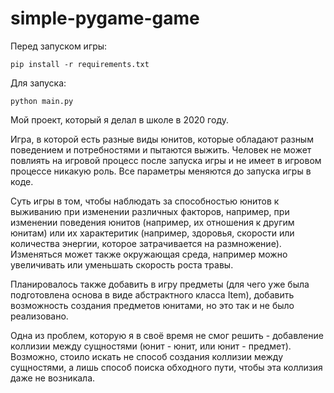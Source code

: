 # simple-pygame-game

Перед запуском игры:

    pip install -r requirements.txt
    
Для запуска:

    python main.py

Мой проект, который я делал в школе в 2020 году.

Игра, в которой есть разные виды юнитов, которые обладают разным поведением и потребностями и пытаются выжить. Человек не может повлиять на игровой процесс после запуска игры и не имеет в игровом процессе никакую роль. Все параметры меняются до запуска игры в коде.

Суть игры в том, чтобы наблюдать за способностью юнитов к выживанию при изменении различных факторов, например, при изменении поведения юнитов (например, их отношения к другим юнитам) или их характеритик (например, здоровья, скорости или количества энергии, которое затрачивается на размножение). Изменяться может также окружающая среда, например можно увеличивать или уменьшать скорость роста травы.

Планировалось также добавить в игру предметы (для чего уже была подготовлена основа в виде абстрактного класса Item), добавить возможность создания предметов юнитами, но это так и не было реализовано. 

Одна из проблем, которую я в своё время не смог решить - добавление коллизии между сущностями (юнит - юнит, или юнит - предмет). Возможно, стоило искать не способ создания коллизии между сущностями, а лишь способ поиска обходного пути, чтобы эта коллизия даже не возникала. 
